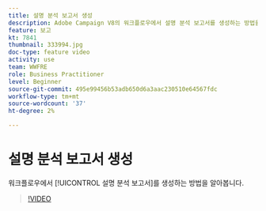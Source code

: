 ```yaml
---
title: 설명 분석 보고서 생성
description: Adobe Campaign V8의 워크플로우에서 설명 분석 보고서를 생성하는 방법을 알아봅니다.
feature: 보고
kt: 7841
thumbnail: 333994.jpg
doc-type: feature video
activity: use
team: WWFRE
role: Business Practitioner
level: Beginner
source-git-commit: 495e99456b53adb650d6a3aac230510e64567fdc
workflow-type: tm+mt
source-wordcount: '37'
ht-degree: 2%

---
```



# 설명 분석 보고서 생성

워크플로우에서 [!UICONTROL 설명 분석 보고서]를 생성하는 방법을 알아봅니다.

>[!VIDEO](https://video.tv.adobe.com/v/333994?quality=12)
